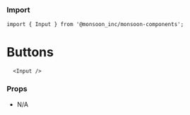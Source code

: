 ### Import
```
import { Input } from '@monsoon_inc/monsoon-components';
```

# Buttons

```
  <Input />
```

### Props
  - N/A